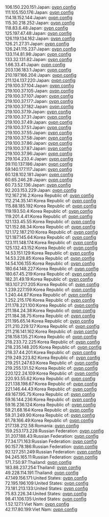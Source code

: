 106.150.220.151:Japan: [ovpn config](vpn/106_150_220_151.ovpn)  
111.105.150.176:Japan: [ovpn config](vpn/111_105_150_176.ovpn)  
114.18.152.144:Japan: [ovpn config](vpn/114_18_152_144.ovpn)  
115.30.218.252:Japan: [ovpn config](vpn/115_30_218_252.ovpn)  
118.83.6.48:Japan: [ovpn config](vpn/118_83_6_48.ovpn)  
125.197.47.48:Japan: [ovpn config](vpn/125_197_47_48.ovpn)  
126.119.134.162:Japan: [ovpn config](vpn/126_119_134_162.ovpn)  
126.21.27.31:Japan: [ovpn config](vpn/126_21_27_31.ovpn)  
126.241.115.237:Japan: [ovpn config](vpn/126_241_115_237.ovpn)  
133.114.81.98:Japan: [ovpn config](vpn/133_114_81_98.ovpn)  
133.32.131.82:Japan: [ovpn config](vpn/133_32_131_82.ovpn)  
1.66.33.41:Japan: [ovpn config](vpn/1_66_33_41.ovpn)  
203.136.183.1:Japan: [ovpn config](vpn/203_136_183_1.ovpn)  
210.197.166.204:Japan: [ovpn config](vpn/210_197_166_204.ovpn)  
211.124.137.220:Japan: [ovpn config](vpn/211_124_137_220.ovpn)  
219.100.37.104:Japan: [ovpn config](vpn/219_100_37_104.ovpn)  
219.100.37.105:Japan: [ovpn config](vpn/219_100_37_105.ovpn)  
219.100.37.107:Japan: [ovpn config](vpn/219_100_37_107.ovpn)  
219.100.37.177:Japan: [ovpn config](vpn/219_100_37_177.ovpn)  
219.100.37.182:Japan: [ovpn config](vpn/219_100_37_182.ovpn)  
219.100.37.19:Japan: [ovpn config](vpn/219_100_37_19.ovpn)  
219.100.37.31:Japan: [ovpn config](vpn/219_100_37_31.ovpn)  
219.100.37.49:Japan: [ovpn config](vpn/219_100_37_49.ovpn)  
219.100.37.51:Japan: [ovpn config](vpn/219_100_37_51.ovpn)  
219.100.37.55:Japan: [ovpn config](vpn/219_100_37_55.ovpn)  
219.100.37.58:Japan: [ovpn config](vpn/219_100_37_58.ovpn)  
219.100.37.86:Japan: [ovpn config](vpn/219_100_37_86.ovpn)  
219.100.37.87:Japan: [ovpn config](vpn/219_100_37_87.ovpn)  
219.100.37.96:Japan: [ovpn config](vpn/219_100_37_96.ovpn)  
219.104.233.4:Japan: [ovpn config](vpn/219_104_233_4.ovpn)  
39.110.137.186:Japan: [ovpn config](vpn/39_110_137_186.ovpn)  
59.140.177.117:Japan: [ovpn config](vpn/59_140_177_117.ovpn)  
60.128.102.181:Japan: [ovpn config](vpn/60_128_102_181.ovpn)  
60.65.246.28:Japan: [ovpn config](vpn/60_65_246_28.ovpn)  
60.73.52.136:Japan: [ovpn config](vpn/60_73_52_136.ovpn)  
92.203.153.229:Japan: [ovpn config](vpn/92_203_153_229.ovpn)  
112.167.216.2:Korea Republic of: [ovpn config](vpn/112_167_216_2.ovpn)  
112.214.35.141:Korea Republic of: [ovpn config](vpn/112_214_35_141.ovpn)  
115.88.185.192:Korea Republic of: [ovpn config](vpn/115_88_185_192.ovpn)  
119.193.50.4:Korea Republic of: [ovpn config](vpn/119_193_50_4.ovpn)  
119.201.4.41:Korea Republic of: [ovpn config](vpn/119_201_4_41.ovpn)  
121.133.45.55:Korea Republic of: [ovpn config](vpn/121_133_45_55.ovpn)  
121.152.88.34:Korea Republic of: [ovpn config](vpn/121_152_88_34.ovpn)  
121.172.187.210:Korea Republic of: [ovpn config](vpn/121_172_187_210.ovpn)  
121.187.145.64:Korea Republic of: [ovpn config](vpn/121_187_145_64.ovpn)  
123.111.148.174:Korea Republic of: [ovpn config](vpn/123_111_148_174.ovpn)  
125.132.43.152:Korea Republic of: [ovpn config](vpn/125_132_43_152.ovpn)  
14.53.151.129:Korea Republic of: [ovpn config](vpn/14_53_151_129.ovpn)  
14.53.228.85:Korea Republic of: [ovpn config](vpn/14_53_228_85.ovpn)  
14.54.106.155:Korea Republic of: [ovpn config](vpn/14_54_106_155.ovpn)  
180.64.148.227:Korea Republic of: [ovpn config](vpn/180_64_148_227.ovpn)  
180.67.45.219:Korea Republic of: [ovpn config](vpn/180_67_45_219.ovpn)  
182.31.49.19:Korea Republic of: [ovpn config](vpn/182_31_49_19.ovpn)  
183.107.217.205:Korea Republic of: [ovpn config](vpn/183_107_217_205.ovpn)  
1.239.227.159:Korea Republic of: [ovpn config](vpn/1_239_227_159.ovpn)  
1.240.44.87:Korea Republic of: [ovpn config](vpn/1_240_44_87.ovpn)  
1.252.215.176:Korea Republic of: [ovpn config](vpn/1_252_215_176.ovpn)  
211.178.221.100:Korea Republic of: [ovpn config](vpn/211_178_221_100.ovpn)  
211.184.24.38:Korea Republic of: [ovpn config](vpn/211_184_24_38.ovpn)  
211.184.38.75:Korea Republic of: [ovpn config](vpn/211_184_38_75.ovpn)  
211.195.65.14:Korea Republic of: [ovpn config](vpn/211_195_65_14.ovpn)  
211.210.229.127:Korea Republic of: [ovpn config](vpn/211_210_229_127.ovpn)  
211.216.141.162:Korea Republic of: [ovpn config](vpn/211_216_141_162.ovpn)  
218.158.135.21:Korea Republic of: [ovpn config](vpn/218_158_135_21.ovpn)  
218.233.72.225:Korea Republic of: [ovpn config](vpn/218_233_72_225.ovpn)  
218.235.148.205:Korea Republic of: [ovpn config](vpn/218_235_148_205.ovpn)  
218.37.44.201:Korea Republic of: [ovpn config](vpn/218_37_44_201.ovpn)  
219.249.223.82:Korea Republic of: [ovpn config](vpn/219_249_223_82.ovpn)  
219.251.247.63:Korea Republic of: [ovpn config](vpn/219_251_247_63.ovpn)  
219.255.131.52:Korea Republic of: [ovpn config](vpn/219_255_131_52.ovpn)  
220.122.24.109:Korea Republic of: [ovpn config](vpn/220_122_24_109.ovpn)  
220.93.55.62:Korea Republic of: [ovpn config](vpn/220_93_55_62.ovpn)  
221.138.198.67:Korea Republic of: [ovpn config](vpn/221_138_198_67.ovpn)  
221.146.44.43:Korea Republic of: [ovpn config](vpn/221_146_44_43.ovpn)  
49.167.195.75:Korea Republic of: [ovpn config](vpn/49_167_195_75.ovpn)  
59.16.144.236:Korea Republic of: [ovpn config](vpn/59_16_144_236.ovpn)  
59.16.236.124:Korea Republic of: [ovpn config](vpn/59_16_236_124.ovpn)  
59.21.68.164:Korea Republic of: [ovpn config](vpn/59_21_68_164.ovpn)  
59.31.249.90:Korea Republic of: [ovpn config](vpn/59_31_249_90.ovpn)  
61.78.166.49:Korea Republic of: [ovpn config](vpn/61_78_166_49.ovpn)  
217.138.212.58:Romania: [ovpn config](vpn/217_138_212_58.ovpn)  
159.253.173.228:Russian Federation: [ovpn config](vpn/159_253_173_228.ovpn)  
31.207.188.43:Russian Federation: [ovpn config](vpn/31_207_188_43.ovpn)  
77.34.171.163:Russian Federation: [ovpn config](vpn/77_34_171_163.ovpn)  
90.157.78.186:Russian Federation: [ovpn config](vpn/90_157_78_186.ovpn)  
92.127.251.249:Russian Federation: [ovpn config](vpn/92_127_251_249.ovpn)  
94.245.165.11:Russian Federation: [ovpn config](vpn/94_245_165_11.ovpn)  
171.7.50.97:Thailand: [ovpn config](vpn/171_7_50_97.ovpn)  
183.88.237.254:Thailand: [ovpn config](vpn/183_88_237_254.ovpn)  
49.228.114.191:Thailand: [ovpn config](vpn/49_228_114_191.ovpn)  
47.149.156.171:United States: [ovpn config](vpn/47_149_156_171.ovpn)  
72.195.196.109:United States: [ovpn config](vpn/72_195_196_109.ovpn)  
73.181.213.133:United States: [ovpn config](vpn/73_181_213_133.ovpn)  
75.83.226.34:United States: [ovpn config](vpn/75_83_226_34.ovpn)  
98.41.106.135:United States: [ovpn config](vpn/98_41_106_135.ovpn)  
1.52.127.1:Viet Nam: [ovpn config](vpn/1_52_127_1.ovpn)  
42.117.80.199:Viet Nam: [ovpn config](vpn/42_117_80_199.ovpn)  
